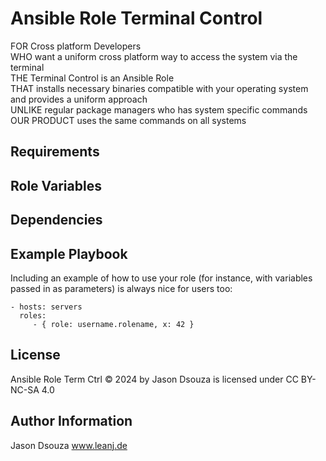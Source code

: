 Ansible Role Terminal Control
=========

FOR Cross platform Developers\
WHO want a uniform cross platform way to access the system via the terminal\
THE Terminal Control is an Ansible Role\
THAT installs necessary binaries compatible with your operating system and provides a uniform approach\
UNLIKE regular package managers who has system specific commands\
OUR PRODUCT uses the same commands on all systems

Requirements
------------

<TBC>

Role Variables
--------------

<TBC>


Dependencies
------------

<TBC>


Example Playbook
----------------

Including an example of how to use your role (for instance, with variables passed in as parameters) is always nice for users too:

    - hosts: servers
      roles:
         - { role: username.rolename, x: 42 }

License
-------

Ansible Role Term Ctrl &copy; 2024 by Jason Dsouza is licensed under CC BY-NC-SA 4.0

Author Information
------------------

Jason Dsouza www.leanj.de
